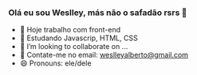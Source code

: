 ### Olá eu sou Weslley, más não o safadão rsrs 👋

<!--
**weslleyalberto/weslleyalberto** is a ✨ _special_ ✨ repository because its `README.md` (this file) appears on your GitHub profile.

Here are some ideas to get you started:
-->
- 🔭 Hoje trabalho com front-end 
- 🌱 Estudando Javascrip, HTML, CSS
- 👯 I’m looking to collaborate on ...
- 💬 Contate-me no email: weslleyalberto@gmail.com
- 😄 Pronouns: ele/dele


